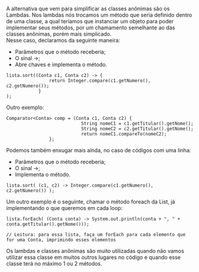 A alternativa que vem para simplificar as classes anônimas são os Lambdas. Nos lambdas nós trocamos um método que seria definido dentro de uma classe, a qual teríamos que instanciar um objeto para poder implementar seus métodos, por um chamamento semelhante ao das classes anônimas, porém mais simplicado.<br>
Nesse caso, declaramos da seguinte maneira:
- Parâmetros que o método receberia;
- O sinal ->;
- Abre chaves e implementa o método.
```
lista.sort((Conta c1, Conta c2) -> {
                return Integer.compare(c1.getNumero(), c2.getNumero());
            }
);
```
Outro exemplo:
```
Comparator<Conta> comp = (Conta c1, Conta c2) {
                            String nomeC1 = c1.getTitular().getNome();
                            String nomeC2 = c2.getTitular().getNome();
                            return nomeC1.compareTo(nomeC2);
                };
```
Podemos também enxugar mais ainda, no caso de códigos com uma linha:
- Parâmetros que o método receberia;
- O sinal ->;
- Implementa o método.
```
lista.sort( (c1, c2) -> Integer.compare(c1.getNumero(), c2.getNumero()) );
```
Um outro exemplo é o seguinte, chamar o método foreach da List, já implementando o que queremos em cada loop:
```
lista.forEach( (Conta conta) -> System.out.println(conta + ", " + conta.getTitular().getNome()));

// Leitura: para essa lista, faça um forEach para cada elemento que for uma Conta, imprimindo esses elementos
```
Os lambdas e classes anônimas são muito utilizadas quando não vamos utilizar essa classe em muitos outros lugares no código e quando esse classe terá no máximo 1 ou 2 métodos.